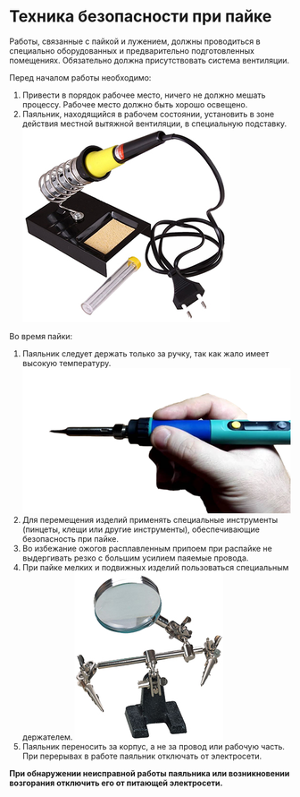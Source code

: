 Техника безопасности при пайке
==============================

Работы, связанные с пайкой и лужением, должны проводиться в специально оборудованных и предварительно подготовленных помещениях. Обязательно должна присутствовать система вентиляции. 

Перед началом работы необходимо: 

1. Привести в порядок рабочее место, ничего не должно мешать процессу. Рабочее место должно быть хорошо освещено.
2. Паяльник, находящийся в рабочем состоянии, установить в зоне действия местной вытяжной вентиляции, в специальную подставку.
![stand](/assets/stand.jpg)

Во время пайки:

1. Паяльник следует держать только за ручку, так как жало имеет высокую температуру.
![keep](/assets/keep.png)
2. Для перемещения изделий применять специальные инструменты (пинцеты, клещи или другие инструменты), обеспечивающие безопасность при пайке. 
3. Во избежание ожогов расплавленным припоем при распайке не выдергивать резко с большим усилием паяемые провода. 
4. При пайке мелких и подвижных изделий пользоваться специальным держателем. 
![helphand](/assets/helphand.jpg)
5. Паяльник переносить за корпус, а не за провод или рабочую часть. При перерывах в работе паяльник отключать от электросети.

**При обнаружении неисправной работы паяльника или возникновении возгорания отключить его от питающей электросети.**
